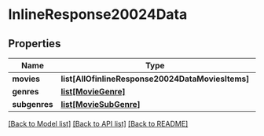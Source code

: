 # InlineResponse20024Data

## Properties
Name | Type | Description | Notes
------------ | ------------- | ------------- | -------------
**movies** | **list[AllOfinlineResponse20024DataMoviesItems]** |  | [optional] 
**genres** | [**list[MovieGenre]**](MovieGenre.md) |  | [optional] 
**subgenres** | [**list[MovieSubGenre]**](MovieSubGenre.md) |  | [optional] 

[[Back to Model list]](../README.md#documentation-for-models) [[Back to API list]](../README.md#documentation-for-api-endpoints) [[Back to README]](../README.md)

